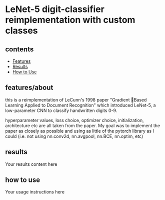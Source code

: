 # LeNet-5 digit-classifier reimplementation with custom classes

## contents
- [Features](#features/about)
- [Results](#results)
- [How to Use](#how-to-use)

## features/about
this is a reimplementation of LeCunn's 1998 paper "Gradient Based Learning Applied to Document Recognition" which introduced LeNet-5, a low-parameter CNN to classify handwritten digits 0-9.

hyperparameter values, loss choice, optimizer choice, initialization, architecture etc are all taken from the paper. My goal was to implement the paper as closely as possible and using as little of the pytorch library as I could (i.e. not using nn.conv2d, nn.avgpool, nn.BCE, nn.optim, etc)

## results
Your results content here

## how to use
Your usage instructions here
